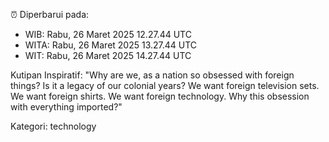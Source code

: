 ⏰ Diperbarui pada:
- WIB: Rabu, 26 Maret 2025 12.27.44 UTC
- WITA: Rabu, 26 Maret 2025 13.27.44 UTC
- WIT: Rabu, 26 Maret 2025 14.27.44 UTC

Kutipan Inspiratif:
"Why are we, as a nation so obsessed with foreign things? Is it a legacy of our colonial years? We want foreign television sets. We want foreign shirts. We want foreign technology. Why this obsession with everything imported?"


Kategori: technology

